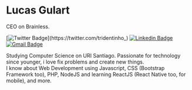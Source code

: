 # Lucas Gulart
CEO on Brainless.

[![Twitter Badge](https://img.shields.io/badge/-@tridentinho_-dd0606?style=flat-square&labelColor=dd0606&logo=twitter&logoColor=white&link=https://twitter.com/tridentinho_)](https://twitter.com/tridentinho_) 
[![Linkedin Badge](https://img.shields.io/badge/-Lucas%20Gulart-dd0606?style=flat-square&logo=Linkedin&logoColor=white&link=https://www.linkedin.com/in/gulartlucas/)](https://www.linkedin.com/in/gulartlucas/) 
[![Gmail Badge](https://img.shields.io/badge/-olucasgulart@gmail.com-dd0606?style=flat-square&logo=Gmail&logoColor=white&link=mailto:olucasgulart@gmail.com)](mailto:olucasgulart@gmail.com)

Studying Computer Science on URI Santiago.
Passionate for technology since younger, i love fix problems and create new things. <br>
I know about Web Development using Javascript, CSS (Bootstrap Framework too), PHP, NodeJS and learning ReactJS (React Native too, for mobile), and more. 

<!--
**tridentinho/tridentinho** is a ✨ _special_ ✨ repository because its `README.md` (this file) appears on your GitHub profile.

"Nothing in this world beats good old persistence. Talent does not surpass. Nothing more common than talented failures. Genius does not overcome. Unrecognized geniuses is practically a cliche. Education does not exceed. The world is full of educated fools. Persistence and determination alone are powerful."
Here are some ideas to get you started:

- 🔭 I’m currently working on ...
- 🌱 I’m currently learning ...
- 👯 I’m looking to collaborate on ...
- 🤔 I’m looking for help with ...
- 💬 Ask me about ...
- 📫 How to reach me: ...
- 😄 Pronouns: ...
- ⚡ Fun fact: ...
-->
